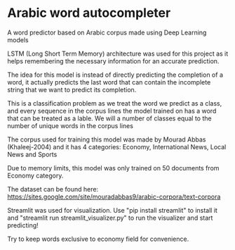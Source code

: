 # Arabic word autocompleter
A word predictor based on Arabic corpus made using Deep Learning models

LSTM (Long Short Term Memory) architecture was used for this project as it helps remembering the necessary information for an accurate prediction.

The idea for this model is instead of directly predicting the completion of a word, it actually predicts the last word that can contain the incomplete string that we want to predict its completion.

This is a classification problem as we treat the word we predict as a class, and every sequence in the corpus lines the model trained on has a word that can be treated as a lable. We will a number of classes equal to the number of unique words in the corpus lines

The corpus used for training this model was made by Mourad Abbas (Khaleej-2004) and it has 4 categories: Economy, International News, Local News and Sports

Due to memory limits, this model was only trained on 50 documents from Economy category.

The dataset can be found here: https://sites.google.com/site/mouradabbas9/arabic-corpora/text-corpora

Streamlit was used for visualization. Use "pip install streamlit" to install it and "streamlit run streamlit_visualizer.py" to run the visualizer and start predicting!

Try to keep words exclusive to economy field for convenience.

